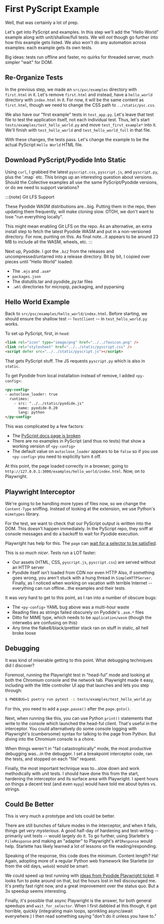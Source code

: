 # First PyScript Example

Well, that was certainly a lot of prep.

Let's get into PyScript and examples.
In this step we'll add the "Hello World" example along with unit/shallow/full tests.
We will _not_ though go further into how this example gets listed.
We also won't do any automation across examples: each example gets its own tests.

Big ideas: tests run offline and faster, no quirks for threaded server, much simpler "wait" for DOM.

## Re-Organize Tests

In the previous step, we made an `src/psc/examples` directory with `first.html` in it.
Let's remove `first.html` and instead, have a `hello_world` directory with `index.html` in it.
For now, it will be the same content as `first.html`, though we need to change the CSS path to `../static/psc.css`.

We also have our "first example" tests in `test_app.py`.
Let's leave that test file to test the application itself, not each individual test.
Thus, let's start `tests/examples/test_hello_world.py` and move `test_first_example*` into it.
We'll finish with `test_hello_world` and `test_hello_world_full` in that file.

With these changes, the tests pass.
Let's change the example to be the actual PyScript `Hello World` HTML file.

## Download PyScript/Pyodide Into Static

Using `curl`, I grabbed the latest `pyscript.css`, `pyscript.js`, and `pyscript.py`, plus the '.map` etc.
This brings up an interesting question about versions.
Should the Collective examples all use the same PyScript/Pyodide versions, or do we need to support variations?

:::{note} Git LFS Support

These Pyodide WASM distributions are...big.
Putting them in the repo, then updating them frequently, will make cloning slow.
OTOH, we don't want to lose "run everything locally".

This might mean enabling Git LFS on the repo.
As an alternative, an extra install step to fetch the latest Pyodide WASM and put in a non-versioned directory.
For now, punting on this.
As final note...it appears to be around 23 MB to include all the WASM, wheels, etc.
:::

Next up, Pyodide.
I got the `.bz2` from the releases and uncompressed/untarred into a release directory.
Bit by bit, I copied over pieces until "Hello World" loaded:

- The `.mjs` and `.asm*`
- `packages.json`
- The distutils.tar and pyodide_py.tar files
- `.whl` directories for micropip, packaging, and pyparsing

## Hello World Example

Back to `src/psc/examples/hello_world/index.html`.
Before starting, we should ensure the shallow test -- `TestClient` -- in `test_hello_world.py` works.

To set up PyScript, first, in `head`:

```html
<link rel="icon" type="image/png" href="../../favicon.png" />
<link rel="stylesheet" href="../../static/pyscript.css" />
<script defer src="../../static/pyscript.js"></script>
```

That gets PyScript stuff.
The JS requests `pyscript.py` which is also in `static`.

To get Pyodide from local installation instead of remove, I added `<py-config>`:

```xml
<py-config>
- autoclose_loader: true
  runtimes:
    - src: "../../static/pyodide.js"
      name: pyodide-0.20
      lang: python
</py-config>
```

This was complicated by a few factors:

- The [PyScript docs page is broken](https://github.com/pyscript/pyscript/issues/528)
- There are no examples in PyScript (and thus no tests) that show a working version of `<py-config>`
- The default value on `autoclose_loader` appears to be `false` so if you use `<py-config>` you need to explicitly turn it off.

At this point, the page loaded correctly in a browser, going to `http://127.0.0.1:3000/examples/hello_world/index.html`.
Now, on to Playwright.

## Playwright Interceptor

We're going to be handling more types of files now, so we change the `Content-Type` sniffing.
Instead of looking at the extension, we use Python's `mimetypes` library.

For the test, we want to check that our PyScript output is written into the DOM.
This doesn't happen immediately.
In the PyScript repo, they sniff at console messages and do a backoff to wait for Pyodide execution.

Playwright has help for this.
The `page` can [wait for a selector to be satisfied](https://playwright.dev/python/docs/api/class-page#page-wait-for-selector).

This is *so much nicer*.
Tests run a LOT faster:
- Our assets (HTML, CSS, `pyscript.js`, `pyscript.css`) are served without an HTTP server
- Pyodide itself isn't loaded from CDN nor even HTTP
Also, if something goes wrong, you aren't stuck with a hung thread in `SimpleHTTPServer`.
Finally, as I noticed when working on vacation with terrible Internet -- everything can run offline...the examples and their tests.

It was *very* hard to get to this point, as I ran into a number of obscure bugs:

- The `<py-config>` YAML bug above was a multi-hour waste
- Reading files as strings failed obscurely on Pyodide's `.asm.*` files
- Ditto for MIME type, which needs to be `application/wasm` (though the interwebs are confusing on this)
- Any time the flake8/black/prettier stack ran on stuff in static, all hell broke loose

## Debugging

It was kind of miserable getting to this point.
What debugging techniques did I discover?

Foremost, running the Playwright test in "head-ful" mode and looking at both the Chromium console and the network tab.
Playwright made it easy, including with the little controller UI app that launches and lets you step through:

```bash
$ PWDEBUG=1 poetry run pytest -s tests/examples/test_hello_world.py
```

For this, you need to add a `page.pause()` after the `page.goto()`.

Next, when running like this, you can use Python `print()` statements that write to the console which launched the head-ful client.
That's useful in the interceptor.
You could alternatively do some console logging with Playwright's (cumbersome) syntax for talking to the page from Python.
But diving into the Chromium console is a chore.

When things weren't in "fail catastrophically" mode, the most productive debugging was...in the debugger.
I set a breakpoint interceptor code, ran the tests, and stopped on each "file" request.

Finally, the most important technique was to...slow down and work methodically with unit tests.
I should have done this from the start, hardening the interceptor and its surface area with Playwright.
I spent hours on things a decent test (and even `mypy`) would have told me about bytes vs. strings.

## Could Be Better

This is very much a prototype and lots could be better.

There are still bunches of failure modes in the interceptor, and when it fails, things get *very mysterious*.
A good half-day of hardening and test-writing -- primarily unit tests -- would largely do it.
To go further, using Starlette's `FileResponse` and making an "adapter" to Playwright's `APIResponse` would help.
Starlette has likely learned a lot of lessons on file reading/responding.

Speaking of the response, this code does the minimum. 
Content length? 
Ha!
Again, adopting more of a regular Python web framework like Starlette (or from the old days, `webob`) would be smart.

We could speed up test running with [ideas from Pyodide Playwright ticket](https://github.com/pyodide/pyodide/issues/2048).
It looks fun to poke around on that, but the hours lost in hell discouraged me.
It's pretty fast right now, and a great improvement over the status quo.
But a 3x speedup seems interesting.

Finally, it's possible that async Playwright is the answer, for both general speedups and `wait_for_selector`.
When I first dabbled at this though, it got horrible, quickly (integrating main loops, sprinkling async/await everywhere.)
I then read something saying "don't do it unless you have to."
